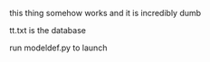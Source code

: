 this thing somehow works and it is incredibly dumb

tt.txt is the database

run modeldef.py to launch
